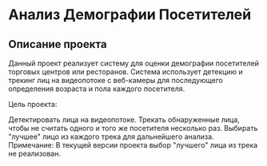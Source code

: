 # Анализ Демографии Посетителей

## Описание проекта
Данный проект реализует систему для оценки демографии посетителей торговых центров или ресторанов. Система использует детекцию и трекинг лиц на видеопотоке с веб-камеры для последующего определения возраста и пола каждого посетителя.

Цель проекта:

Детектировать лица на видеопотоке.
Трекать обнаруженные лица, чтобы не считать одного и того же посетителя несколько раз.
Выбирать "лучшее" лицо из каждого трека для дальнейшего анализа.
Примечание: В текущей версии проекта выбор "лучшего" лица из трека не реализован.
